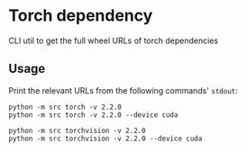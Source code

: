 # Torch dependency
CLI util to get the full wheel URLs of torch dependencies

## Usage
Print the relevant URLs from the following commands' `stdout`:

    python -m src torch -v 2.2.0
    python -m src torch -v 2.2.0 --device cuda
    
    python -m src torchvision -v 2.2.0
    python -m src torchvision -v 2.2.0 --device cuda

